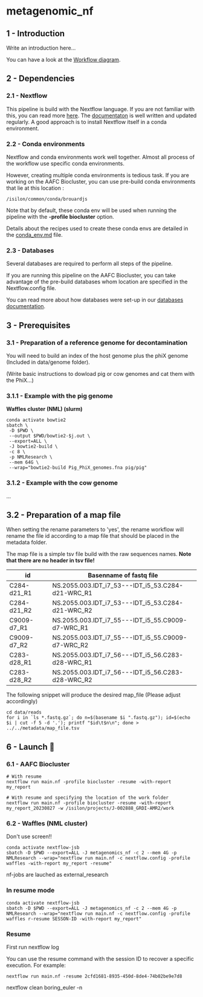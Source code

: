 # metagenomic_nf


## 1 - Introduction
Write an introduction here...

You can have a look at the [Workflow diagram](misc/flowchart.png).

## 2 - Dependencies


### 2.1 - Nextflow

This pipeline is build with the Nextflow language. If you are not familiar with this, you can read more [here](https://www.nextflow.io/). The [documentaton](https://www.nextflow.io/docs/latest/) is well written and updated regularly. A good approach is to install Nextflow itself in a conda environment.

### 2.2 - Conda environments

Nextflow and conda environments work well together. Almost all process of the workflow use specific conda environments.

However, creating multiple conda environments is tedious task. If you are working on the AAFC Biocluster, you can use pre-build conda environments that lie at this location :

```shell
/isilon/common/conda/brouardjs
```

Note that by default, these conda env will be used when running the pipeline with the **-profile biocluster** option.

Details about the recipes used to create these conda envs are detailed in the [conda_env.md](./conda_env.md) file.


### 2.3 - Databases

Several databases are required to perform all steps of the pipeline.

If you are running this pipeline on the AAFC Biocluster, you can take advantage of the pre-build databases whom location are specified in the Nextflow.config file.

You can read more about how databases were set-up in our [databases documentation](./databases.md).


## 3 - Prerequisites


### 3.1 - Preparation of a reference genome for decontamination


You will need to build an index of the host genome plus the phiX genome (Included in data/genome folder).

(Write basic instructions to dowload pig or cow genomes and cat them with the PhiX...)


### 3.1.1 - Example with the pig genome



**Waffles cluster (NML) (slurm)**

```shell
conda activate bowtie2
sbatch \
 -D $PWD \
 --output $PWD/bowtie2-$j.out \
 --export=ALL \
 -J bowtie2-build \
 -c 8 \
 -p NMLResearch \
 --mem 64G \
 --wrap="bowtie2-build Pig_PhiX_genomes.fna pig/pig"
```


### 3.1.2 - Example with the cow genome


...



## 3.2 - Preparation of a map file


When setting the rename parameters to 'yes', the rename workflow will rename the file id according to a map file that should be placed in the metadata folder.

The map file is a simple tsv file build with the raw sequences names. **Note that there are no header in tsv file!**


| id            |       Basenname of fastq file                    |
|---------------|--------------------------------------------------|
|C284-d21_R1	| NS.2055.003.IDT_i7_53---IDT_i5_53.C284-d21-WRC_R1|
|C284-d21_R2	| NS.2055.003.IDT_i7_53---IDT_i5_53.C284-d21-WRC_R2|
|C9009-d7_R1	| NS.2055.003.IDT_i7_55---IDT_i5_55.C9009-d7-WRC_R1|
|C9009-d7_R2	| NS.2055.003.IDT_i7_55---IDT_i5_55.C9009-d7-WRC_R2|
|C283-d28_R1	| NS.2055.003.IDT_i7_56---IDT_i5_56.C283-d28-WRC_R1|
|C283-d28_R2	| NS.2055.003.IDT_i7_56---IDT_i5_56.C283-d28-WRC_R2|



The following snippet will produce the desired map_file (Please adjust accordingly)


```shell
cd data/reads
for i in `ls *.fastq.gz`; do n=$(basename $i ".fastq.gz"); id=$(echo $i | cut -f 5 -d '.'); printf "$id\t$n\n"; done > ../../metadata/map_file.tsv
```


## 6 - Launch :rocket:

### 6.1 - AAFC Biocluster

```shell
# With resume
nextflow run main.nf -profile biocluster -resume -with-report my_report

# With resume and specifying the location of the work folder
nextflow run main.nf -profile biocluster -resume -with-report my_report_20230827 -w /isilon/projects/J-002888_GRDI-AMR2/work
```






### 6.2 - Waffles (NML cluster)

Don't use screen!!

```shell
conda activate nextflow-jsb
sbatch -D $PWD --export=ALL -J metagenomics_nf -c 2 --mem 4G -p NMLResearch --wrap="nextflow run main.nf -c nextflow.config -profile waffles -with-report my_report -resume"
```

nf-jobs are lauched as external_research

### In resume mode

```shell
conda activate nextflow-jsb
sbatch -D $PWD --export=ALL -J metagenomics_nf -c 2 --mem 4G -p NMLResearch --wrap="nextflow run main.nf -c nextflow.config -profile waffles r-resume SESSON-ID -with-report my_report"
```


### Resume

First run nextflow log 

You can use the resume command with the session ID to recover a specific execution. For example:

```shell
nextflow run main.nf -resume 2cfd1681-8935-450d-8de4-74b02be9e7d8

```


















nextflow clean boring_euler -n
